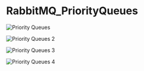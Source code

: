 # RabbitMQ_PriorityQueues

![Priority Queues](https://github.com/luiscoco/RabbitMQ_PriorityQueues/assets/32194879/b796f70f-3f6c-4c40-887e-4058cd2e2606)


![Priority Queues 2](https://github.com/luiscoco/RabbitMQ_PriorityQueues/assets/32194879/5dde33df-4a3f-431d-9dd2-98b4f6d6abf7)


![Priority Queues 3](https://github.com/luiscoco/RabbitMQ_PriorityQueues/assets/32194879/d7f6c27d-366f-44d8-9593-f3278800a768)


![Priority Queues 4](https://github.com/luiscoco/RabbitMQ_PriorityQueues/assets/32194879/ed53089a-e40d-4e94-88c8-8781b9c57398)



